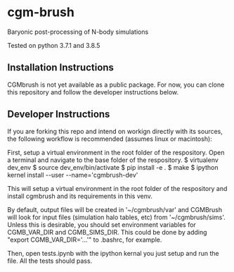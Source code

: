# cgm-brush
Baryonic post-processing of N-body simulations


Tested on python 3.7.1 and 3.8.5

## Installation Instructions
CGMbrush is not yet available as a public package. For now, you can clone this repository and follow the developer instructions below.


## Developer Instructions
If you are forking this repo and intend on workign directly with its sources, the following workflow is recommended (assumes linux or macintosh):

First, setup a virtual environment in the root folder of the respository. Open a terminal and navigate to the base folder of the respository.
$ virtualenv dev_env
$ source dev_env/bin/activate
$ pip install -e .
$ make
$ ipython kernel install --user --name='cgmbrush-dev'

This will setup a virtual environment in the root folder of the respository and install cgmbrush and its requirements in this venv.

By default, output files will be created in '~/cgmbrush/var' and CGMBrush will look for input files (simulation halo tables, etc) from '~/cgmbrush/sims'. Unless this is desirable, you should set environment variables for CGMB_VAR_DIR and CGMB_SIMS_DIR. This could be done by adding "export CGMB_VAR_DIR='...'" to .bashrc, for example.

Then, open tests.ipynb with the ipython kernal you just setup and run the file. All the tests should pass.